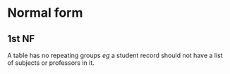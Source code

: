 # Normal form

## 1st NF
A table has no repeating groups
_eg_ a student record should not have a list of subjects or professors in it.
